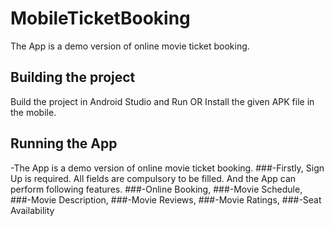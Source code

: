 # MobileTicketBooking
The App is a demo version of online movie ticket booking.

## Building the project
Build the project in Android Studio and Run OR Install the given APK file in the mobile.

## Running the App
-The App is a demo version of online movie ticket booking.
###-Firstly, Sign Up is required. All fields are compulsory to be filled. And the App can perform following features.
	###-Online Booking,
	###-Movie Schedule,
	###-Movie Description,
	###-Movie Reviews,
	###-Movie Ratings,
	###-Seat Availability
